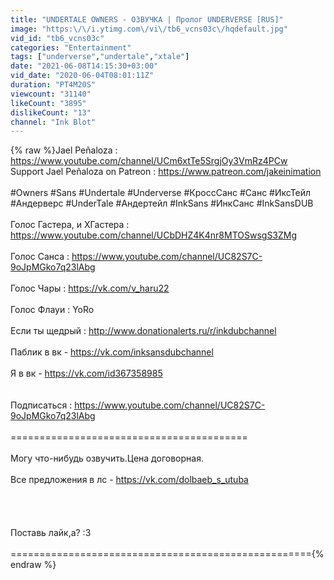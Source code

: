 ```yaml
---
title: "UNDERTALE OWNERS - ОЗВУЧКА | Пролог UNDERVERSE [RUS]"
image: "https:\/\/i.ytimg.com\/vi\/tb6_vcns03c\/hqdefault.jpg"
vid_id: "tb6_vcns03c"
categories: "Entertainment"
tags: ["underverse","undertale","xtale"]
date: "2021-06-08T14:15:30+03:00"
vid_date: "2020-06-04T08:01:11Z"
duration: "PT4M20S"
viewcount: "31140"
likeCount: "3895"
dislikeCount: "13"
channel: "Ink Blot"
---
```

{% raw %}Jael Peñaloza : <a rel="nofollow" target="blank" href="https://www.youtube.com/channel/UCm6xtTe5SrgjOy3VmRz4PCw">https://www.youtube.com/channel/UCm6xtTe5SrgjOy3VmRz4PCw</a><br />Support Jael Peñaloza on Patreon : <a rel="nofollow" target="blank" href="https://www.patreon.com/jakeinimation">https://www.patreon.com/jakeinimation</a><br /><br />#Owners #Sans #Undertale #Underverse #КроссСанс #Санс #ИксТейл #Андерверс #UnderTale #Андертейл #InkSans #ИнкСанс #InkSansDUB<br /><br />Голос Гастера, и XГастера : <a rel="nofollow" target="blank" href="https://www.youtube.com/channel/UCbDHZ4K4nr8MTOSwsgS3ZMg">https://www.youtube.com/channel/UCbDHZ4K4nr8MTOSwsgS3ZMg</a><br /><br />Голос Санса : <a rel="nofollow" target="blank" href="https://www.youtube.com/channel/UC82S7C-9oJpMGko7q23lAbg">https://www.youtube.com/channel/UC82S7C-9oJpMGko7q23lAbg</a><br /><br />Голос Чары : <a rel="nofollow" target="blank" href="https://vk.com/v_haru22">https://vk.com/v_haru22</a><br /><br />Голос Флауи : YoRo<br /><br />Если ты щедрый : <a rel="nofollow" target="blank" href="http://www.donationalerts.ru/r/inkdubchannel">http://www.donationalerts.ru/r/inkdubchannel</a><br /><br />Паблик в вк - <a rel="nofollow" target="blank" href="https://vk.com/inksansdubchannel">https://vk.com/inksansdubchannel</a><br /><br />Я в вк -  <a rel="nofollow" target="blank" href="https://vk.com/id367358985">https://vk.com/id367358985</a><br /><br /><br />Подписаться : <a rel="nofollow" target="blank" href="https://www.youtube.com/channel/UC82S7C-9oJpMGko7q23lAbg">https://www.youtube.com/channel/UC82S7C-9oJpMGko7q23lAbg</a><br /><br />=========================================<br /><br />Могу что-нибудь озвучить.Цена договорная.<br /><br />Все предложения в лс - <a rel="nofollow" target="blank" href="https://vk.com/dolbaeb_s_utuba">https://vk.com/dolbaeb_s_utuba</a><br /><br /><br /><br /><br />Поставь лайк,а? :3<br /><br />===================================================={% endraw %}

